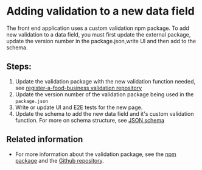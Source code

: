 # Adding validation to a new data field

The front end application uses a custom validation npm package. To add new validation to a data field, you must first update the external package, update the version number in the package.json,write UI and then add to the schema.

## Steps:

1.  Update the validation package with the new validation function needed, see [register-a-food-business validation repository](https://github.com/FoodStandardsAgency/register-a-food-business-validation)
2.  Update the version number of the validation package being used in the `package.json`
3.  Write or update UI and E2E tests for the new page.
4.  Update the schema to add the new data field and it's custom validation function. For more on schema structure, see [JSON schema](https://json-schema.org)

## Related information

* For more information about the validation package, see the [npm package](https://www.npmjs.com/package/@slice-and-dice/register-a-food-business-validation) and the [Github repository](https://github.com/FoodStandardsAgency/register-a-food-business-validation).
